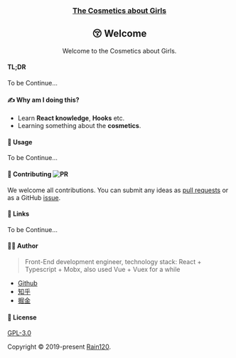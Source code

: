 <h3 align="center">
  <a href="https://github.com/Rain120/makeup">The Cosmetics about Girls</a>
</h3>

<div align="center">

## 😚 Welcome

Welcome to the Cosmetics about Girls.

</div>

#### TL;DR

To be Continue...

#### ✍ Why am I doing this?

- Learn **React knowledge**, **Hooks** etc.
- Learning something about the **cosmetics**.

#### 🔨 Usage

To be Continue...

#### 🤝 Contributing ![PR](https://img.shields.io/badge/PRs-Welcome-orange?style=flat-square&logo=appveyor)

We welcome all contributions. You can submit any ideas as [pull requests](https://github.com/Rain120/makeup/pulls) or as a GitHub [issue](https://github.com/Rain120/makeup/issues).

#### 🔗 Links

To be Continue...

#### 👨‍🏭 Author

> Front-End development engineer, technology stack: React + Typescript + Mobx, also used Vue + Vuex for a while

- [Github](https://github.com/Rain120)
- [知乎](https://www.zhihu.com/people/yan-yang-nian-hua-120/activities)
- [掘金](https://juejin.im/user/57c616496be3ff00584f54db)

#### 📝 License

[GPL-3.0](https://github.com/Rain120/makeup/blob/master/LICENSE)

Copyright © 2019-present [Rain120](https://github.com/Rain120).
